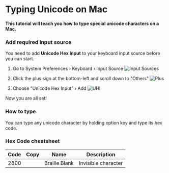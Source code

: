 # Typing Unicode on Mac
**This tutorial will teach you how to type special unicode characters on a Mac.**

### Add required input source
You need to add **Unicode Hex Input** to your keyboard input source before you can start.

1. Go to System Preferences › Keyboard › Input Source
![Input Sources](https://u.cubeupload.com/Johann/217Screenshot20201222at.png)

2. Click the plus sign at the bottom-left and scroll down to "Others"
![Plus](https://u.cubeupload.com/Johann/695Screenshot20201222at.png)

3. Choose "Unicode Hex Input" › Add
![UHI](https://u.cubeupload.com/Johann/fe5Screenshot20201222at.png)

Now you are all set!

### How to type
You can type any unicode character by holding option key and type its hex code.

### Hex Code cheatsheet
Code|Copy|Name|Description
----|----|----|-------
2800|⠀|Braille Blank|Invisible character
